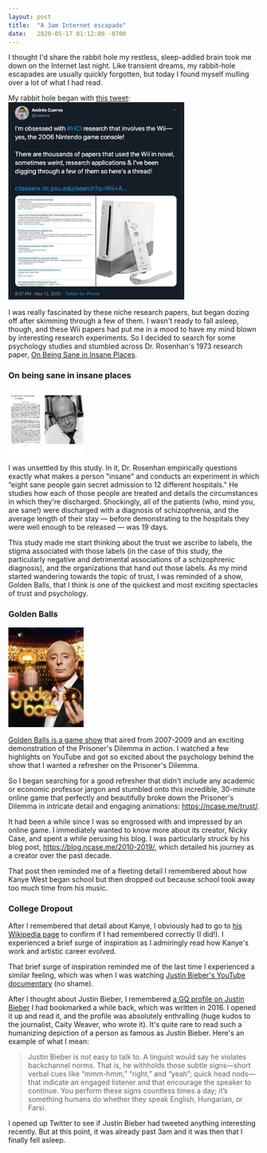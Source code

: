 ```yaml
---
layout: post
title:  "A 3am Internet escapade"
date:   2020-05-17 01:12:00 -0700
---
```


I thought I'd share the rabbit hole my restless, sleep-addled brain took me down on the Internet last night. Like transient dreams, my rabbit-hole escapades are usually quickly forgotten, but today I found myself mulling over a lot of what I had read. 

My rabbit hole began with <a href="https://twitter.com/cwervo/status/1260411312921772034">this tweet</a>: 
<img style="width: 70%;" src="/imgs/rabbit-hole-tweet.png">

I was really fascinated by these niche research papers, but began dozing off after skimming through a few of them. I wasn't ready to fall asleep, though, and these Wii papers had put me in a mood to have my mind blown by interesting research experiments. So I decided to search for some psychology studies and stumbled across Dr. Rosenhan's 1973 research paper, <a href="http://psychrights.org/articles/rosenham.htm">On Being Sane in Insane Places</a>.


### On being sane in insane places

<img style="width: 30%;" src="/imgs/insane.png">

I was unsettled by this study. In it, Dr. Rosenhan empirically questions exactly what makes a person "insane" and conducts an experiment in which “eight sane people gain secret admission to 12 different hospitals." He studies how each of those people are treated and details the circumstances in which they're discharged. Shockingly, all of the patients (who, mind you, are sane!) were discharged with a diagnosis of schizophrenia, and the average length of their stay — before demonstrating to the hospitals they were well enough to be released — was 19 days.

This study made me start thinking about the trust we ascribe to labels, the stigma associated with those labels (in the case of this study, the particularly negative and detrimental associations of a schizophrenic diagnosis), and the organizations that hand out those labels. As my mind started wandering towards the topic of trust, I was reminded of a show, Golden Balls, that I think is one of the quickest and most exciting spectacles of trust and psychology.

### Golden Balls

<img style="width: 30%;" src="/imgs/golden-balls.png">

<a href="https://www.youtube.com/results?search_query=golden+balls">Golden Balls is a game show</a> that aired from 2007-2009 and an exciting demonstration of the Prisoner's Dilemma in action. I watched a few highlights on YouTube and got so excited about the psychology behind the show that I wanted a refresher on the Prisoner's Dilemma. 

So I began searching for a good refresher that didn't include any academic or economic professor jargon and stumbled onto this incredible, 30-minute online game that perfectly and beautifully broke down the Prisoner's Dilemma in intricate detail and engaging animations: <a href="https://ncase.me/trust/">https://ncase.me/trust/</a>. 

It had been a while since I was so engrossed with and impressed by an online game. I immediately wanted to know more about its creator, Nicky Case, and spent a while perusing his blog. I was particularly struck by his blog post, <a href="https://blog.ncase.me/2010-2019/">https://blog.ncase.me/2010-2019/</a>, which detailed his journey as a creator over the past decade. 

That post then reminded me of a fleeting detail I remembered about how Kanye West began school but then dropped out because school took away too much time from his music.

### College Dropout

After I remembered that detail about Kanye, I obviously had to go to <a href="https://en.wikipedia.org/wiki/Kanye_West">his Wikipedia page</a> to confirm if I had remembered correctly (I did!). I experienced a brief surge of inspiration as I admiringly read how Kanye's work and artistic career evolved. 

That brief surge of inspiration reminded me of the last time I experienced a similar feeling, which was when I was watching <a href="https://www.youtube.com/watch?v=uc-JxJFxxUA">Justin Bieber's YouTube documentary</a> (no shame). 

After I thought about Justin Bieber, I remembered <a href="https://www.gq.com/story/justin-bieber-gq-interview">a GQ profile on Justin Bieber</a> I had bookmarked a while back, which was written in 2016. I opened it up and read it, and the profile was absolutely enthralling (huge kudos to the journalist, Caity Weaver, who wrote it). It's quite rare to read such a humanizing depiction of a person as famous as Justin Bieber. Here's an example of what I mean:

<blockquote>Justin Bieber is not easy to talk to. A linguist would say he violates backchannel norms. That is, he withholds those subtle signs—short verbal cues like “mmm-hmm,” “right,” and “yeah”; quick head nods—that indicate an engaged listener and that encourage the speaker to continue. You perform these signs countless times a day; it’s something humans do whether they speak English, Hungarian, or Farsi.</blockquote>


I opened up Twitter to see if Justin Bieber had tweeted anything interesting recently. But at this point, it was already past 3am and it was then that I finally fell asleep. 